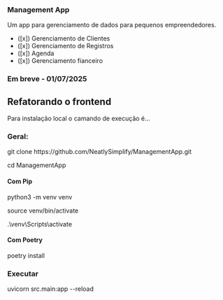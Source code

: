 ### Management App

Um app para gerenciamento de dados para pequenos empreendedores.
- ([x]) Gerenciamento de Clientes
- ([x]) Gerenciamento de Registros
- ([x]) Agenda
- ([x]) Gerenciamento fianceiro

### Em breve - 01/07/2025
## <span>Refatorando o frontend</span>

<p>Para instalação local o camando de execução é...</p>

### Geral:
<p>git clone https://github.com/NeatlySimplify/ManagementApp.git </p>
<p>cd ManagementApp </p>

#### Com Pip
<p>python3 -m venv venv</p>
<p>source venv/bin/activate   <!-- Linux/macOS --></p>
<p>.\venv\Scripts\activate     <!-- Windows --> </p>

#### Com Poetry
<p>poetry install <!-- Recomendado --> </p>
<p><!-- Se não tiver instalado recomendo a instalação do Poetry usando Pipx --> </p>

### Executar
<p>uvicorn src.main:app --reload </p>
